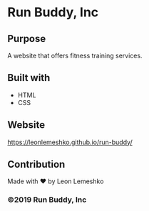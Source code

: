 # Run Buddy, Inc

## Purpose
A website that offers fitness training services.

## Built with 
* HTML
* CSS

## Website
https://leonlemeshko.github.io/run-buddy/

## Contribution
Made with ❤️ by Leon Lemeshko

### ©️2019 Run Buddy, Inc 


